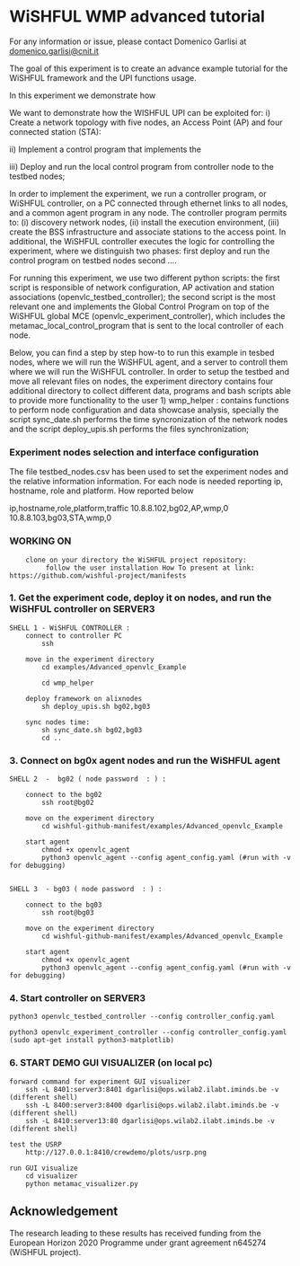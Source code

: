 WiSHFUL WMP advanced tutorial
=============================

For any information or issue, please contact Domenico Garlisi at domenico.garlisi@cnit.it

The goal of this experiment is to create an advance example tutorial for the WiSHFUL framework and the UPI functions usage. 

In this experiment we demonstrate how 

We want to demonstrate how the WISHFUL UPI can be exploited for:
i) Create a network topology with five nodes, an Access Point (AP) and four connected station (STA):

ii) Implement a control program that implements the 

iii) Deploy and run the local control program from controller node to the testbed nodes;

In order to implement the experiment, we run a controller program, or WiSHFUL controller, on a PC connected through
ethernet links to all nodes, and a common agent program in any node.
The controller program permits to: (i) discovery network nodes, (ii) install the execution environment, (iii) create the
BSS infrastructure and associate stations to the access point. In additional, the WiSHFUL controller executes the logic
for controlling the experiment, where we distinguish two phases: first deploy and run the control program on testbed nodes
second ....

For running this experiment, we use two different python scripts: the first script is responsible of network configuration, 
AP activation and station associations (openvlc_testbed_controller); the second script is the most relevant one and 
implements the Global Control Program on top of the WiSHFUL global MCE (openvlc_experiment_controller), which includes 
the metamac_local_control_program that is sent to the local controller of each node.

Below, you can find a step by step how-to to run this example in tesbed nodes, where we will run the WiSHFUL agent, 
and a server to controll them where we will run the WiSHFUL controller. In order to setup the testbed and move all relevant files 
on nodes, the experiment directory contains four additional directory to collect different data, programs and bash scripts
able to provide more functionality to the user
    1) wmp_helper : contains functions to perform node configuration and data showcase analysis, specially the script
     sync_date.sh performs the time syncronization of the network nodes and the script deploy_upis.sh performs the files 
     synchronization;
   
     
### Experiment nodes selection and interface configuration
The file testbed_nodes.csv has been used to set the experiment nodes and the relative information information. For each node 
is needed reporting ip, hostname, role and platform. How reported below 

ip,hostname,role,platform,traffic
10.8.8.102,bg02,AP,wmp,0
10.8.8.103,bg03,STA,wmp,0


### WORKING ON 
        clone on your directory the WiSHFUL project repository:
             follow the user installation How To present at link: https://github.com/wishful-project/manifests
             
### 1. Get the experiment code, deploy it on nodes, and run the WiSHFUL controller on SERVER3
    SHELL 1 - WiSHFUL CONTROLLER :
        connect to controller PC
            ssh 
          
        move in the experiment directory
            cd examples/Advanced_openvlc_Example
 
            cd wmp_helper
            
        deploy framework on alixnodes
            sh deploy_upis.sh bg02,bg03

        sync nodes time:
            sh sync_date.sh bg02,bg03
            cd ..

### 3. Connect on bg0x agent nodes and run the WiSHFUL agent
    SHELL 2  -  bg02 ( node password  : ) :

        connect to the bg02
            ssh root@bg02

        move on the experiment directory
            cd wishful-github-manifest/examples/Advanced_openvlc_Example

        start agent
            chmod +x openvlc_agent
            python3 openvlc_agent --config agent_config.yaml (#run with -v for debugging)

    
    SHELL 3  - bg03 ( node password  : ) :

        connect to the bg03
            ssh root@bg03

        move on the experiment directory
            cd wishful-github-manifest/examples/Advanced_openvlc_Example

        start agent
            chmod +x openvlc_agent
            python3 openvlc_agent --config agent_config.yaml (#run with -v for debugging)

### 4. Start controller on SERVER3
    python3 openvlc_testbed_controller --config controller_config.yaml
        
    python3 openvlc_experiment_controller --config controller_config.yaml (sudo apt-get install python3-matplotlib)


### 6. START DEMO GUI VISUALIZER (on local pc) 
    forward command for experiment GUI visualizer
        ssh -L 8401:server3:8401 dgarlisi@ops.wilab2.ilabt.iminds.be -v (different shell)
        ssh -L 8400:server3:8400 dgarlisi@ops.wilab2.ilabt.iminds.be -v (different shell)
        ssh -L 8410:server13:80 dgarlisi@ops.wilab2.ilabt.iminds.be -v (different shell)

    test the USRP
        http://127.0.0.1:8410/crewdemo/plots/usrp.png
    
    run GUI visualize
        cd visualizer
        python metamac_visualizer.py 
    
## Acknowledgement
The research leading to these results has received funding from the European
Horizon 2020 Programme under grant agreement n645274 (WiSHFUL project).
